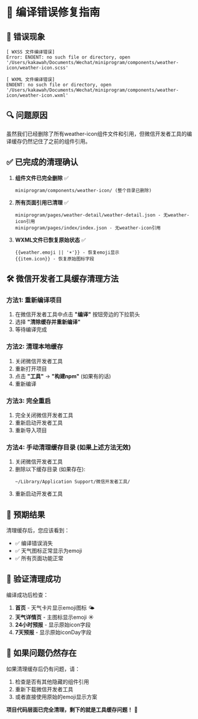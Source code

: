 # 🔧 编译错误修复指南

## 🚨 错误现象
```
[ WXSS 文件编译错误] 
Error: ENOENT: no such file or directory, open '/Users/kakawah/Documents/Wechat/miniprogram/components/weather-icon/weather-icon.scss'

[ WXML 文件编译错误] 
ENOENT: no such file or directory, open '/Users/kakawah/Documents/Wechat/miniprogram/components/weather-icon/weather-icon.wxml'
```

## 🔍 问题原因
虽然我们已经删除了所有weather-icon组件文件和引用，但微信开发者工具的编译缓存仍然记住了之前的组件引用。

## ✅ 已完成的清理确认

1. **组件文件已完全删除** ✅
   ```
   miniprogram/components/weather-icon/ (整个目录已删除)
   ```

2. **所有页面引用已清理** ✅
   ```
   miniprogram/pages/weather-detail/weather-detail.json - 无weather-icon引用
   miniprogram/pages/index/index.json - 无weather-icon引用
   ```

3. **WXML文件已恢复原始状态** ✅
   ```
   {{weather.emoji || '☀️'}} - 恢复emoji显示
   {{item.icon}} - 恢复原始图标字段
   ```

## 🛠️ 微信开发者工具缓存清理方法

### 方法1: 重新编译项目
1. 在微信开发者工具中点击 **"编译"** 按钮旁边的下拉箭头
2. 选择 **"清除缓存并重新编译"**
3. 等待编译完成

### 方法2: 清理本地缓存  
1. 关闭微信开发者工具
2. 重新打开项目
3. 点击 **"工具"** → **"构建npm"** (如果有的话)
4. 重新编译

### 方法3: 完全重启
1. 完全关闭微信开发者工具
2. 重新启动开发者工具
3. 重新导入项目

### 方法4: 手动清理缓存目录 (如果上述方法无效)
1. 关闭微信开发者工具  
2. 删除以下缓存目录 (如果存在):
   ```
   ~/Library/Application Support/微信开发者工具/
   ```
3. 重新启动开发者工具

## 🎯 预期结果

清理缓存后，您应该看到：
- ✅ 编译错误消失
- ✅ 天气图标正常显示为emoji
- ✅ 所有页面功能正常

## 📝 验证清理成功

编译成功后检查：
1. **首页** - 天气卡片显示emoji图标 🌤️
2. **天气详情页** - 主图标显示emoji ☀️  
3. **24小时预报** - 显示原始icon字段
4. **7天预报** - 显示原始iconDay字段

## 🔄 如果问题仍然存在

如果清理缓存后仍有问题，请：
1. 检查是否有其他隐藏的组件引用
2. 重新下载微信开发者工具
3. 或者直接使用原始的emoji显示方案

**项目代码层面已完全清理，剩下的就是工具缓存问题！** 🎉
